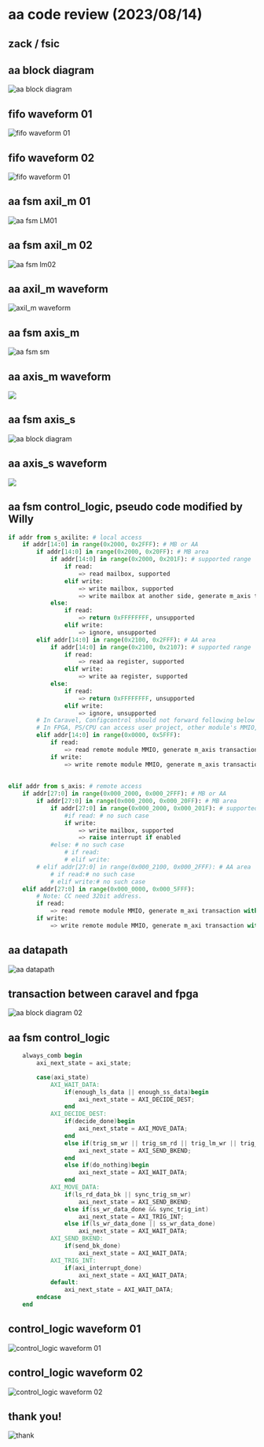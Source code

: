 
# aa code review (2023/08/14)  
## zack / fsic  
## aa block diagram  
![aa block diagram](https://raw.githubusercontent.com/linzack/fsic/main/aa_code_review/code_review_aa_block_diagram.png)

## fifo waveform 01  
![fifo waveform 01](https://raw.githubusercontent.com/linzack/fsic/main/aa_code_review/code_review_aa_wv_fifo01.png)
## fifo waveform 02  
![fifo waveform 01](https://raw.githubusercontent.com/linzack/fsic/main/aa_code_review/code_review_aa_wv_fifo02.png)
## aa fsm axil_m 01  
![aa fsm LM01](https://raw.githubusercontent.com/linzack/fsic/main/aa_code_review/code_review_aa_fsm_01_lm1.png)

## aa fsm axil_m 02  
![aa fsm lm02](https://raw.githubusercontent.com/linzack/fsic/main/aa_code_review/code_review_aa_fsm_02_lm2.png)

## aa axil_m waveform  
![axil_m waveform](https://raw.githubusercontent.com/linzack/fsic/main/aa_code_review/code_review_aa_wv_lm.png)

## aa fsm axis_m  
![aa fsm sm](https://raw.githubusercontent.com/linzack/fsic/main/aa_code_review/code_review_aa_fsm_03_sm.png)

## aa axis_m waveform  
![](https://raw.githubusercontent.com/linzack/fsic/main/aa_code_review/code_review_aa_wv_sm.png)

## aa fsm axis_s  
![aa block diagram](https://raw.githubusercontent.com/linzack/fsic/main/aa_code_review/code_review_aa_fsm_04_ss_01.png)

## aa axis_s waveform  
![](https://raw.githubusercontent.com/linzack/fsic/main/aa_code_review/code_review_aa_wv_ss.png)

## aa fsm control_logic, pseudo code modified by Willy  
```python
if addr from s_axilite: # local access
    if addr[14:0] in range(0x2000, 0x2FFF): # MB or AA
        if addr[14:0] in range(0x2000, 0x20FF): # MB area
            if addr[14:0] in range(0x2000, 0x201F): # supported range
                if read:
                    => read mailbox, supported
                elif write:
                    => write mailbox, supported
                    => write mailbox at another side, generate m_axis transaction with addr[14:0], [27:15] = 0b.
            else:
                if read:
                    => return 0xFFFFFFFF, unsupported
                elif write:
                    => ignore, unsupported
        elif addr[14:0] in range(0x2100, 0x2FFF): # AA area
            if addr[14:0] in range(0x2100, 0x2107): # supported range
                if read:
                    => read aa register, supported
                elif write:
                    => write aa register, supported
            else:
                if read:
                    => return 0xFFFFFFFF, unsupported
                elif write:
                    => ignore, unsupported
        # In Caravel, Configcontrol should not forward following below cycles to AA.
        # In FPGA, PS/CPU can access user project, other module's MMIO, add base 0x30000000 and forward cycle to Configcontrol in Caravel.
        elif addr[14:0] in range(0x0000, 0x5FFF): 
            if read:
                => read remote module MMIO, generate m_axis transaction with addr[14:0], [27:15] = 0b
            if write:
                => write remote module MMIO, generate m_axis transaction with addr[14:0], [27:15] = 0b
        
​
elif addr from s_axis: # remote access
    if addr[27:0] in range(0x000_2000, 0x000_2FFF): # MB or AA
        if addr[27:0] in range(0x000_2000, 0x000_20FF): # MB area
            if addr[27:0] in range(0x000_2000, 0x000_201F): # supported range
                #if read: # no such case
                if write:
                    => write mailbox, supported
                    => raise interrupt if enabled
            #else: # no such case
                # if read:
                # elif write:
        # elif addr[27:0] in range(0x000_2100, 0x000_2FFF): # AA area
            # if read:# no such case
            # elif write:# no such case
    elif addr[27:0] in range(0x000_0000, 0x000_5FFF):
	    # Note: CC need 32bit address.
        if read:
            => read remote module MMIO, generate m_axi transaction with addr + 0x3000_0000 to CC
        if write:
            => write remote module MMIO, generate m_axi transaction with addr + 0x3000_0000 to CC
```

## aa datapath  
![aa datapath](https://raw.githubusercontent.com/linzack/fsic/main/aa_code_review/code_review_aa_datapath.png)

## transaction between caravel and fpga  
![aa block diagram 02](https://raw.githubusercontent.com/linzack/fsic/main/aa_code_review/code_review_aa_block_diagram_02.png)

## aa fsm control_logic  
```verilog
    always_comb begin
        axi_next_state = axi_state;

        case(axi_state)
            AXI_WAIT_DATA:
                if(enough_ls_data || enough_ss_data)begin
                    axi_next_state = AXI_DECIDE_DEST;
                end
            AXI_DECIDE_DEST:
                if(decide_done)begin
                    axi_next_state = AXI_MOVE_DATA;
                end
                else if(trig_sm_wr || trig_sm_rd || trig_lm_wr || trig_lm_rd)begin
                    axi_next_state = AXI_SEND_BKEND;
                end
                else if(do_nothing)begin
                    axi_next_state = AXI_WAIT_DATA;
                end
            AXI_MOVE_DATA:
                if(ls_rd_data_bk || sync_trig_sm_wr)
                    axi_next_state = AXI_SEND_BKEND;
                else if(ss_wr_data_done && sync_trig_int)
                    axi_next_state = AXI_TRIG_INT;
                else if(ls_wr_data_done || ss_wr_data_done)
                    axi_next_state = AXI_WAIT_DATA;
            AXI_SEND_BKEND:
                if(send_bk_done)
                    axi_next_state = AXI_WAIT_DATA;
            AXI_TRIG_INT:
                if(axi_interrupt_done)
                    axi_next_state = AXI_WAIT_DATA;
            default:
                axi_next_state = AXI_WAIT_DATA;
        endcase
    end
```

## control_logic waveform 01  
![control_logic waveform 01](https://raw.githubusercontent.com/linzack/fsic/main/aa_code_review/code_review_aa_wv_cl_01.png)

## control_logic waveform 02  
![control_logic waveform 02](https://raw.githubusercontent.com/linzack/fsic/main/aa_code_review/code_review_aa_wv_cl_02.png)

## thank you!  
![thank](https://raw.githubusercontent.com/linzack/fsic/main/aa_code_review/thanks.png)